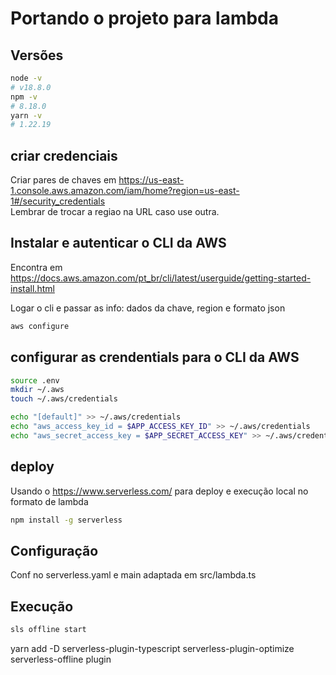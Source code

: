 # Portando o projeto para lambda
## Versões

```sh
node -v 
# v18.8.0
npm -v
# 8.18.0
yarn -v
# 1.22.19
```

## criar credenciais

Criar pares de chaves em https://us-east-1.console.aws.amazon.com/iam/home?region=us-east-1#/security_credentials  
Lembrar de trocar a regiao na URL caso use outra.

## Instalar e autenticar o CLI da AWS
Encontra em https://docs.aws.amazon.com/pt_br/cli/latest/userguide/getting-started-install.html

Logar o cli e passar as info: dados da chave, region e formato json
```sh
aws configure
```

## configurar as crendentials para o CLI da AWS

```sh
source .env
mkdir ~/.aws
touch ~/.aws/credentials

echo "[default]" >> ~/.aws/credentials
echo "aws_access_key_id = $APP_ACCESS_KEY_ID" >> ~/.aws/credentials
echo "aws_secret_access_key = $APP_SECRET_ACCESS_KEY" >> ~/.aws/credentials
```

## deploy

Usando o https://www.serverless.com/ para deploy e execução local no formato de lambda

```sh
npm install -g serverless
```
## Configuração 

Conf no serverless.yaml e main adaptada em src/lambda.ts

## Execução

```sh
sls offline start
```



yarn add -D serverless-plugin-typescript serverless-plugin-optimize serverless-offline plugin